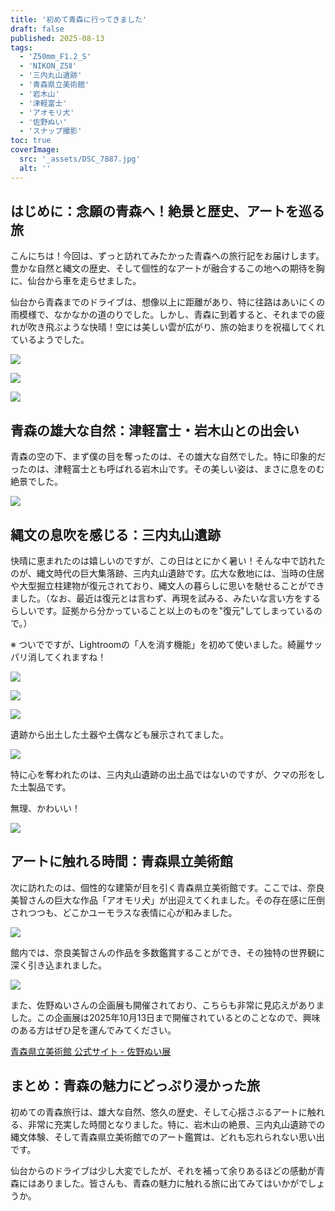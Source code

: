 ```yaml
---
title: '初めて青森に行ってきました'
draft: false
published: 2025-08-13
tags:
  - 'Z50mm_F1.2_S'
  - 'NIKON_Z5Ⅱ'
  - '三内丸山遺跡'
  - '青森県立美術館'
  - '岩木山'
  - '津軽富士'
  - 'アオモリ犬'
  - '佐野ぬい'
  - 'スナップ撮影'
toc: true
coverImage:
  src: '_assets/DSC_7887.jpg'
  alt: ''
---
```

## はじめに：念願の青森へ！絶景と歴史、アートを巡る旅

こんにちは！今回は、ずっと訪れてみたかった青森への旅行記をお届けします。豊かな自然と縄文の歴史、そして個性的なアートが融合するこの地への期待を胸に、仙台から車を走らせました。

仙台から青森までのドライブは、想像以上に距離があり、特に往路はあいにくの雨模様で、なかなかの道のりでした。しかし、青森に到着すると、それまでの疲れが吹き飛ぶような快晴！空には美しい雲が広がり、旅の始まりを祝福してくれているようでした。

![](_assets/DSC_7886.jpg)

![](_assets/DSC_7890.jpg)

![](_assets/DSC_7891.jpg)

## 青森の雄大な自然：津軽富士・岩木山との出会い

青森の空の下、まず僕の目を奪ったのは、その雄大な自然でした。特に印象的だったのは、津軽富士とも呼ばれる岩木山です。その美しい姿は、まさに息をのむ絶景でした。

![](_assets/DSC_7889.jpg)

## 縄文の息吹を感じる：三内丸山遺跡

快晴に恵まれたのは嬉しいのですが、この日はとにかく暑い！そんな中で訪れたのが、縄文時代の巨大集落跡、三内丸山遺跡です。広大な敷地には、当時の住居や大型掘立柱建物が復元されており、縄文人の暮らしに思いを馳せることができました。（なお、最近は復元とは言わず、再現を試みる、みたいな言い方をするらしいです。証拠から分かっていること以上のものを"復元"してしまっているので。）

※ ついでですが、Lightroomの「人を消す機能」を初めて使いました。綺麗サッパリ消してくれますね！

![](_assets/DSC_7895.jpg)

![](_assets/DSC_7900.jpg)

![](_assets/DSC_7907.jpg)

遺跡から出土した土器や土偶なども展示されてました。

![](_assets/DSC_7914.jpg)

特に心を奪われたのは、三内丸山遺跡の出土品ではないのですが、クマの形をした土製品です。

無理、かわいい！

![](_assets/DSC_7920.jpg)

## アートに触れる時間：青森県立美術館

次に訪れたのは、個性的な建築が目を引く青森県立美術館です。ここでは、奈良美智さんの巨大な作品「アオモリ犬」が出迎えてくれました。その存在感に圧倒されつつも、どこかユーモラスな表情に心が和みました。

![](_assets/DSC_7959.jpg)

館内では、奈良美智さんの作品を多数鑑賞することができ、その独特の世界観に深く引き込まれました。

![](_assets/DSC_7936.jpg)

また、佐野ぬいさんの企画展も開催されており、こちらも非常に見応えがありました。この企画展は2025年10月13日まで開催されているとのことなので、興味のある方はぜひ足を運んでみてください。

[青森県立美術館 公式サイト - 佐野ぬい展](https://www.aomori-museum.jp/schedule/16385/)

## まとめ：青森の魅力にどっぷり浸かった旅

初めての青森旅行は、雄大な自然、悠久の歴史、そして心揺さぶるアートに触れる、非常に充実した時間となりました。特に、岩木山の絶景、三内丸山遺跡での縄文体験、そして青森県立美術館でのアート鑑賞は、どれも忘れられない思い出です。

仙台からのドライブは少し大変でしたが、それを補って余りあるほどの感動が青森にはありました。皆さんも、青森の魅力に触れる旅に出てみてはいかがでしょうか。